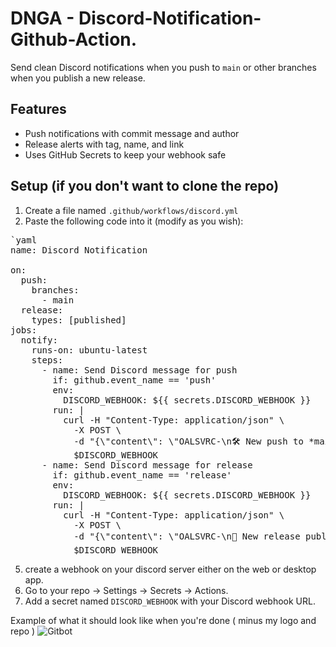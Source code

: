 # DNGA - Discord-Notification-Github-Action.

Send clean Discord notifications when you push to `main` or other branches when you publish a new release.

## Features
- Push notifications with commit message and author
- Release alerts with tag, name, and link
- Uses GitHub Secrets to keep your webhook safe

## Setup (if you don't want to clone the repo)

1. Create a file named `.github/workflows/discord.yml`
2. Paste the following code into it (modify as you wish):

<pre>
`yaml
name: Discord Notification

on:
  push:
    branches:
      - main   
  release:
    types: [published]  
jobs:
  notify:
    runs-on: ubuntu-latest
    steps:
      - name: Send Discord message for push
        if: github.event_name == 'push'
        env:
          DISCORD_WEBHOOK: ${{ secrets.DISCORD_WEBHOOK }}
        run: |
          curl -H "Content-Type: application/json" \
            -X POST \
            -d "{\"content\": \"OALSVRC-\n🛠️ New push to *main* by ${{ github.actor }}\n🔗 [View Commit](${{ github.event.head_commit.url }})\n📝 Message: ${{ github.event.head_commit.message }}\"}" \
            $DISCORD_WEBHOOK
      - name: Send Discord message for release
        if: github.event_name == 'release'
        env:
          DISCORD_WEBHOOK: ${{ secrets.DISCORD_WEBHOOK }}
        run: |
          curl -H "Content-Type: application/json" \
            -X POST \
            -d "{\"content\": \"OALSVRC-\n🚀 New release published by ${{ github.actor }}\n🏷️ Tag: ${{ github.event.release.tag_name }}\n📝 Name: ${{ github.event.release.name }}\n🔗 [View Release](${{ github.event.release.html_url }})\"}" \
            $DISCORD_WEBHOOK
</pre>

  
5. create a webhook on your discord server either on the web or desktop app.           
6. Go to your repo → Settings → Secrets → Actions.
7. Add a secret named `DISCORD_WEBHOOK` with your Discord webhook URL.

Example of what it should look like when you're done ( minus my logo and repo )
![Gitbot](https://github.com/user-attachments/assets/59c36d8c-4dc7-44cf-9850-24ab46d94617)
